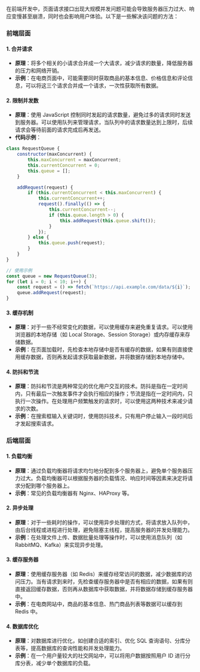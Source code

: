 在前端开发中，页面请求接口出现大规模并发问题可能会导致服务器压力过大、响应变慢甚至崩溃，同时也会影响用户体验。以下是一些解决该问题的方法：

### 前端层面
#### 1. 合并请求
- **原理**：将多个相关的小请求合并成一个大请求，减少请求的数量，降低服务器的压力和网络开销。
- **示例**：在电商页面中，可能需要同时获取商品的基本信息、价格信息和评论信息，可以将这三个请求合并成一个请求，一次性获取所有数据。

#### 2. 限制并发数
- **原理**：使用 JavaScript 控制同时发起的请求数量，避免过多的请求同时发送到服务器。可以使用队列来管理请求，当队列中的请求数量达到上限时，后续请求会等待前面的请求完成后再发送。
- **代码示例**：
```javascript
class RequestQueue {
    constructor(maxConcurrent) {
        this.maxConcurrent = maxConcurrent;
        this.currentConcurrent = 0;
        this.queue = [];
    }

    addRequest(request) {
        if (this.currentConcurrent < this.maxConcurrent) {
            this.currentConcurrent++;
            request().finally(() => {
                this.currentConcurrent--;
                if (this.queue.length > 0) {
                    this.addRequest(this.queue.shift());
                }
            });
        } else {
            this.queue.push(request);
        }
    }
}

// 使用示例
const queue = new RequestQueue(3);
for (let i = 0; i < 10; i++) {
    const request = () => fetch(`https://api.example.com/data/${i}`);
    queue.addRequest(request);
}
```

#### 3. 缓存机制
- **原理**：对于一些不经常变化的数据，可以使用缓存来避免重复请求。可以使用浏览器的本地存储（如 Local Storage、Session Storage）或内存缓存来存储数据。
- **示例**：在页面加载时，先检查本地存储中是否有缓存的数据，如果有则直接使用缓存数据，否则再发起请求获取最新数据，并将数据存储到本地存储中。

#### 4. 防抖和节流
- **原理**：防抖和节流是两种常见的优化用户交互的技术。防抖是指在一定时间内，只有最后一次触发事件才会执行相应的操作；节流是指在一定时间内，只执行一次操作。在处理用户频繁触发的请求时，可以使用这两种技术来减少请求的次数。
- **示例**：在搜索框输入关键词时，使用防抖技术，只有用户停止输入一段时间后才发起搜索请求。

### 后端层面
#### 1. 负载均衡
- **原理**：通过负载均衡器将请求均匀地分配到多个服务器上，避免单个服务器压力过大。负载均衡器可以根据服务器的负载情况、响应时间等因素来决定将请求分配到哪个服务器上。
- **示例**：常见的负载均衡器有 Nginx、HAProxy 等。

#### 2. 异步处理
- **原理**：对于一些耗时的操作，可以使用异步处理的方式，将请求放入队列中，由后台线程或进程进行处理，避免阻塞主线程，提高服务器的并发处理能力。
- **示例**：在处理文件上传、数据批量处理等操作时，可以使用消息队列（如 RabbitMQ、Kafka）来实现异步处理。

#### 3. 缓存服务器
- **原理**：使用缓存服务器（如 Redis）来缓存经常访问的数据，减少数据库的访问压力。当有请求到来时，先检查缓存服务器中是否有相应的数据，如果有则直接返回缓存数据，否则再从数据库中获取数据，并将数据存储到缓存服务器中。
- **示例**：在电商网站中，商品的基本信息、热门商品列表等数据可以缓存到 Redis 中。

#### 4. 数据库优化
- **原理**：对数据库进行优化，如创建合适的索引、优化 SQL 查询语句、分库分表等，提高数据库的查询性能和并发处理能力。
- **示例**：在一个用户量较大的社交网站中，可以将用户数据按照用户 ID 进行分库分表，减少单个数据库的负载。 
